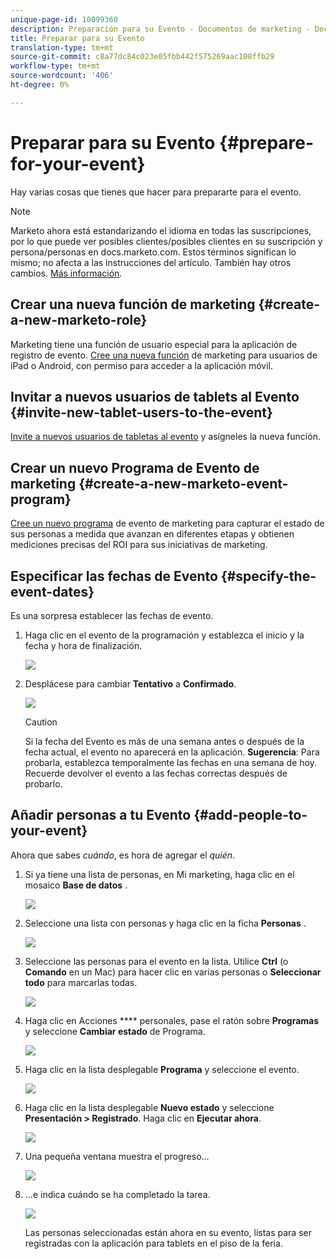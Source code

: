 ```yaml
---
unique-page-id: 10099360
description: Preparación para su Evento - Documentos de marketing - Documentación del producto
title: Preparar para su Evento
translation-type: tm+mt
source-git-commit: c8a77dc84c023e05fbb442f575269aac108ffb29
workflow-type: tm+mt
source-wordcount: '406'
ht-degree: 0%

---
```



# Preparar para su Evento {#prepare-for-your-event}

Hay varias cosas que tienes que hacer para prepararte para el evento.

>[!NOTE]
>
>Marketo ahora está estandarizando el idioma en todas las suscripciones, por lo que puede ver posibles clientes/posibles clientes en su suscripción y persona/personas en docs.marketo.com. Estos términos significan lo mismo; no afecta a las instrucciones del artículo. También hay otros cambios. [Más información](/help/marketo/getting-started/updates-to-marketo-terminology.md).

## Crear una nueva función de marketing {#create-a-new-marketo-role}

Marketing tiene una función de usuario especial para la aplicación de registro de evento.  [Cree una nueva función](https://docs.marketo.com/display/DOCS/Grant+User+Access+to+the+Check-in+App) de marketing para usuarios de iPad o Android, con permiso para acceder a la aplicación móvil.

## Invitar a nuevos usuarios de tablets al Evento {#invite-new-tablet-users-to-the-event}

[Invite a nuevos usuarios de tabletas al evento](https://docs.marketo.com/display/DOCS/Grant+User+Access+to+the+Check-in+App) y asígneles la nueva función.

## Crear un nuevo Programa de Evento de marketing {#create-a-new-marketo-event-program}

[Cree un nuevo programa](/help/marketo/product-docs/demand-generation/events/understanding-events/create-a-new-event-program.md) de evento de marketing para capturar el estado de sus personas a medida que avanzan en diferentes etapas y obtienen mediciones precisas del ROI para sus iniciativas de marketing.

## Especificar las fechas de Evento {#specify-the-event-dates}

Es una sorpresa establecer las fechas de evento.

1. Haga clic en el evento de la programación y establezca el inicio y la fecha y hora de finalización.

   ![](assets/image2016-4-6-15-3a27-3a35.png)

1. Desplácese para cambiar **Tentativo** a **Confirmado**.

   ![](assets/image2016-4-6-15-3a30-3a57.png)

   >[!CAUTION]
   >
   >Si la fecha del Evento es más de una semana antes o después de la fecha actual, el evento no aparecerá en la aplicación. **Sugerencia**: Para probarla, establezca temporalmente las fechas en una semana de hoy. Recuerde devolver el evento a las fechas correctas después de probarlo.

## Añadir personas a tu Evento {#add-people-to-your-event}

Ahora que sabes *cuándo*, es hora de agregar el *quién*.

1. Si ya tiene una lista de personas, en Mi marketing, haga clic en el mosaico **Base de datos** .

   ![](assets/db.png)

1. Seleccione una lista con personas y haga clic en la ficha **Personas** .

   ![](assets/four.png)

1. Seleccione las personas para el evento en la lista. Utilice **Ctrl** (o **Comando** en un Mac) para hacer clic en varias personas o **Seleccionar todo** para marcarlas todas.

   ![](assets/five.png)

1. Haga clic en Acciones **** personales, pase el ratón sobre **Programas** y seleccione **Cambiar estado** de Programa.

   ![](assets/six.png)

1. Haga clic en la lista desplegable **Programa** y seleccione el evento.

   ![](assets/seven.png)

1. Haga clic en la lista desplegable **Nuevo estado** y seleccione **Presentación > Registrado**. Haga clic en **Ejecutar ahora**.

   ![](assets/eight.png)

1. Una pequeña ventana muestra el progreso...

   ![](assets/image2016-4-7-16-3a49-3a7.png)

1. ...e indica cuándo se ha completado la tarea.

   ![](assets/ten.png)

   Las personas seleccionadas están ahora en su evento, listas para ser registradas con la aplicación para tablets en el piso de la feria.

